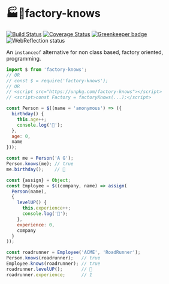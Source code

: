 # 🏭👃factory-knows

[![Build Status](https://travis-ci.com/WebReflection/factory-knows.svg?branch=master)](https://travis-ci.com/WebReflection/factory-knows) [![Coverage Status](https://coveralls.io/repos/github/WebReflection/factory-knows/badge.svg?branch=master)](https://coveralls.io/github/WebReflection/factory-knows?branch=master) [![Greenkeeper badge](https://badges.greenkeeper.io/WebReflection/factory-knows.svg)](https://greenkeeper.io/) ![WebReflection status](https://offline.report/status/webreflection.svg)

An `instanceof` alternative for non class based, factory oriented, programming.

```js
import $ from 'factory-knows';
// OR
// const $ = require('factory-knows');
// OR
// <script src="https://unpkg.com/factory-knows"></script>
// <script>const Factory = factoryKnows(...);</script>

const Person = $((name = 'anonymous') => ({
  birthday() {
    this.age++;
    console.log('🎉');
  },
  age: 0,
  name
}));

const me = Person('A G');
Person.knows(me); // true
me.birthday();    // 🎉

const {assign} = Object;
const Employee = $((company, name) => assign(
  Person(name),
  {
    levelUP() {
      this.experience++;
      console.log('🤝');
    },
    experience: 0,
    company
  }
));

const roadrunner = Employee('ACME', 'RoadRunner');
Person.knows(roadrunner);   // true
Employee.knows(roadrunner); // true
roadrunner.levelUP();       // 🤝
roadrunner.experience;      // 1
```